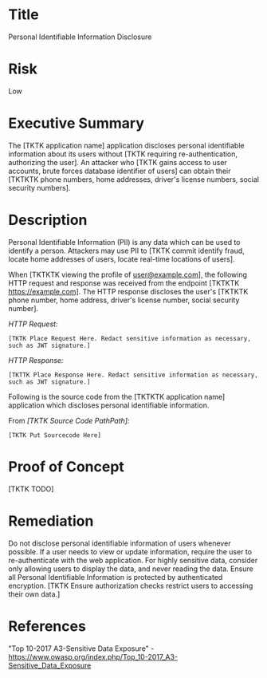 # Title

Personal Identifiable Information Disclosure

# Risk
Low

# Executive Summary

The [TKTK application name] application discloses personal identifiable information about its users without [TKTK requiring re-authentication, authorizing the user]. An attacker who [TKTK gains access to user accounts, brute forces database identifier of users] can obtain their [TKTKTK phone numbers, home addresses, driver's license numbers, social security numbers].

# Description

Personal Identifiable Information (PII) is any data which can be used to identify a person. Attackers may use PII to [TKTK commit identify fraud, locate home addresses of users, locate real-time locations of users].

When [TKTKTK viewing the profile of user@example.com], the following HTTP request and response was received from the endpoint [TKTKTK https://example.com]. The HTTP response discloses the user's [TKTKTK phone number, home address, driver's license number, social security number].

*HTTP Request:*

~~~
[TKTK Place Request Here. Redact sensitive information as necessary, such as JWT signature.]
~~~

*HTTP Response:*

~~~
[TKTTK Place Response Here. Redact sensitive information as necessary, such as JWT signature.]
~~~

Following is the source code from the [TKTKTK application name] application which discloses personal identifiable information.

From *[TKTK Source Code PathPath]:*

~~~
[TKTK Put Sourcecode Here]
~~~

# Proof of Concept

[TKTK TODO]

# Remediation

Do not disclose personal identifiable information of users whenever possible. If a user needs to view or update information, require the user to re-authenticate with the web application. For highly sensitive data, consider only allowing users to display the data, and never reading the data. Ensure all Personal Identifiable Information is protected by authenticated encryption. [TKTK Ensure authorization checks restrict users to accessing their own data.]

# References

"Top 10-2017 A3-Sensitive Data Exposure" - https://www.owasp.org/index.php/Top_10-2017_A3-Sensitive_Data_Exposure
